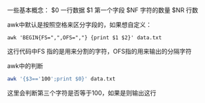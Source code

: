 

一些基本概念：
$0 一行数据
$1 第一个字段
$NF 字符的数量
$NR 行数

awk中默认是按照空格来区分字段的，如果想自定义：
```
awk 'BEGIN{FS=",",OFS=","} {print $1 $2}' data.txt
```
这行代码中FS 指的是用来分割的字符，OFS指的用来输出的分隔字符

awk中的判断
```sh
awk '{$3=='100';print $0}' data.txt
```
这里会判断第三个字符是否等于100，如果是则输出这行